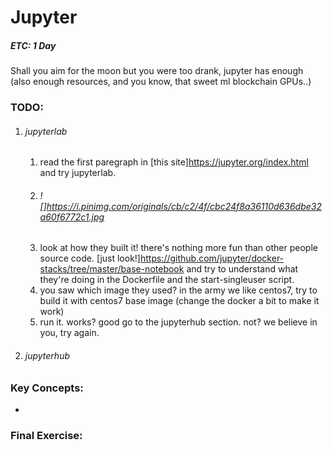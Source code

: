 # Jupyter
##### ETC: 1 Day

Shall you aim for the moon but you were too drank, jupyter has enough (also enough resources, and you know, that sweet ml blockchain GPUs..)<br>

### TODO:
1. ###### jupyterlab
    1. read the first paregraph in [this site]https://jupyter.org/index.html and try jupyterlab. 
    2. ###### ![]https://i.pinimg.com/originals/cb/c2/4f/cbc24f8a36110d636dbe32a60f6772c1.jpg 
      1. look at how they built it! there's nothing more fun than other people source code. [just                 look!]https://github.com/jupyter/docker-stacks/tree/master/base-notebook and try to understand what they're doing in the Dockerfile and the start-singleuser script.
      2. you saw which image they used? in the army we like centos7, try to build it with centos7 base image (change the docker a bit to make it work)
      3. run it. works? good go to the jupyterhub section. not? we believe in you, try again.  
2. ###### jupyterhub      
        
### Key Concepts:
-   
    
### Final Exercise:
